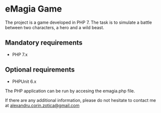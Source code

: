 # eMagia Game

The project is a game developed in PHP 7.
The task is to simulate a battle between two characters, a hero and a wild beast.
 
## Mandatory requirements

* PHP 7.x

## Optional requirements

* PHPUnit 6.x

The PHP application can be run by accesing the emagia.php file.

If there are any additional information, please do not hesitate to contact me at alexandru.corin.zotica@gmail.com
